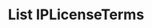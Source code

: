 ---
title: List IPLicenseTerms
excerpt: Retrieve a paginated, filtered list of IPLicenseTerms
api:
  file: jacobswagger.json
  operationId: post_api-v2-licenses-ip-terms
hidden: false
---